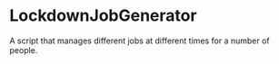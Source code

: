 # LockdownJobGenerator
A script that manages different jobs at different times for a number of people.
